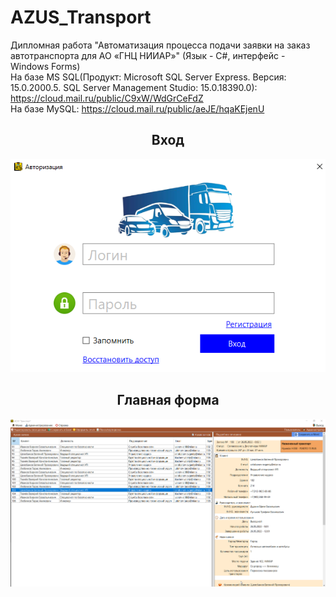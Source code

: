 # AZUS_Transport
Дипломная работа "Автоматизация процесса подачи заявки на заказ автотранспорта для AO «ГНЦ НИИАР»" (Язык - С#, интерфейс - Windows Forms)  
На базе MS SQL(Продукт: Microsoft SQL Server Express. Версия: 15.0.2000.5. SQL Server Management Studio: 15.0.18390.0): https://cloud.mail.ru/public/C9xW/WdGrCeFdZ  
На базе MySQL: https://cloud.mail.ru/public/aeJE/hqaKEjenU
<h2 align="center">Вход</h2>
<p align="center">
  <a href="https://github.com/kontr24/AZUS_Transport"><img src="https://github.com/kontr24/AZUS_Transport/blob/1f84d6df804ca986aebed12fe91bdbf335c6bdaa/ScreenshotsApplication/Exit.png"></img></a>
</p>
<h2 align="center">Главная форма</h2>
<p align="center">
  <a href="https://github.com/kontr24/AZUS_Transport"><img src="https://github.com/kontr24/AZUS_Transport/blob/6f83e66f6e08db8dab72aa3d2280940b34f0ccea/ScreenshotsApplication/MainForm.png"></img></a>
</p>
